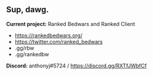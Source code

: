 ## Sup, dawg.

**Current project:** Ranked Bedwars and Ranked Client <br/>
  - https://rankedbedwars.org/
  - https://twitter.com/ranked_bedwars
  - .gg/rbw
  - .gg/rankedbw
  
**Discord:** anthonyj#5724 / https://discord.gg/RXTfJWbfCf<br/>
